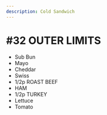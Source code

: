 ```yaml
---
description: Cold Sandwich
---
```


# \#32 OUTER LIMITS

*  Sub Bun
* Mayo
* Cheddar
* Swiss
* 1/2p  ROAST BEEF
* HAM
* 1/2p TURKEY
* Lettuce
* Tomato



